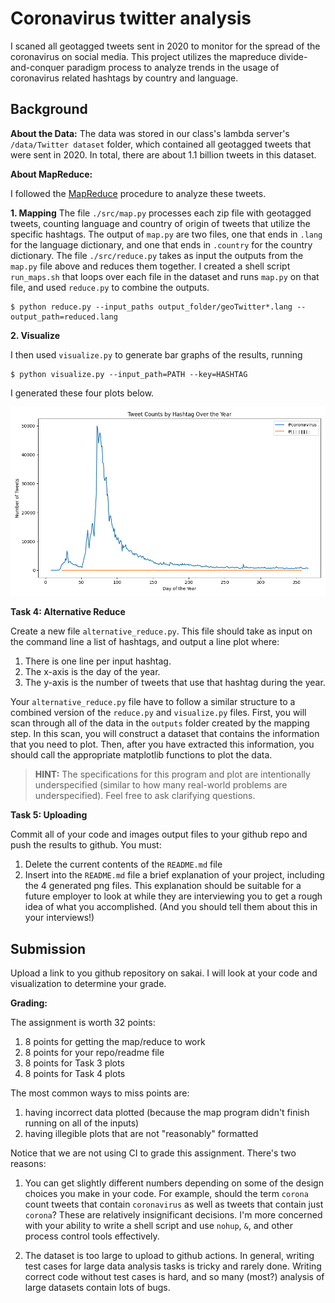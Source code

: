 # Coronavirus twitter analysis

I scaned all geotagged tweets sent in 2020 to monitor for the spread of the coronavirus on social media. This project utilizes the mapreduce divide-and-conquer paradigm process to analyze trends in the usage of coronavirus related hashtags by country and language. 

## Background

**About the Data:**
The data was stored in our class's lambda server's `/data/Twitter dataset` folder, which contained all geotagged tweets that were sent in 2020. In total, there are about 1.1 billion tweets in this dataset.

**About MapReduce:**

I followed the [MapReduce](https://en.wikipedia.org/wiki/MapReduce) procedure to analyze these tweets.

**1. Mapping**
   The file `./src/map.py` processes each zip file with geotagged tweets, counting language and country of origin of tweets that utilize the specific hashtags. The output of `map.py` are two files, one that ends in `.lang` for the language dictionary, and one that ends in `.country` for the country dictionary.
   The file `./src/reduce.py` takes as input the outputs from the `map.py` file above and reduces them together.
    I created a shell script `run_maps.sh` that loops over each file in the dataset and runs `map.py` on that file, and used `reduce.py` to combine the outputs.
```
$ python reduce.py --input_paths output_folder/geoTwitter*.lang --output_path=reduced.lang
```

**2. Visualize**

I then used `visualize.py` to generate bar graphs of the results, running
```
$ python visualize.py --input_path=PATH --key=HASHTAG
```
I generated these four plots below.

<img src=corona_plot.png />

**Task 4: Alternative Reduce**

Create a new file `alternative_reduce.py`.
This file should take as input on the command line a list of hashtags,
and output a line plot where:
1. There is one line per input hashtag.
1. The x-axis is the day of the year.
1. The y-axis is the number of tweets that use that hashtag during the year.

Your `alternative_reduce.py` file have to follow a similar structure to a combined version of the `reduce.py` and `visualize.py` files.
First, you will scan through all of the data in the `outputs` folder created by the mapping step.
In this scan, you will construct a dataset that contains the information that you need to plot.
Then, after you have extracted this information,
you should call the appropriate matplotlib functions to plot the data.

> **HINT:**
> The specifications for this program and plot are intentionally underspecified
> (similar to how many real-world problems are underspecified).
> Feel free to ask clarifying questions.

**Task 5: Uploading**

Commit all of your code and images output files to your github repo and push the results to github.
You must:
1. Delete the current contents of the `README.md` file
1. Insert into the `README.md` file a brief explanation of your project, including the 4 generated png files.
    This explanation should be suitable for a future employer to look at while they are interviewing you to get a rough idea of what you accomplished.
    (And you should tell them about this in your interviews!)

## Submission

Upload a link to you github repository on sakai.
I will look at your code and visualization to determine your grade.

**Grading:**

The assignment is worth 32 points:

1. 8 points for getting the map/reduce to work
1. 8 points for your repo/readme file
1. 8 points for Task 3 plots
1. 8 points for Task 4 plots

The most common ways to miss points are:
1. having incorrect data plotted (because the map program didn't finish running on all of the inputs)
1. having illegible plots that are not "reasonably" formatted

Notice that we are not using CI to grade this assignment.
There's two reasons:

1. You can get slightly different numbers depending on some of the design choices you make in your code.
    For example, should the term `corona` count tweets that contain `coronavirus` as well as tweets that contain just `corona`?
    These are relatively insignificant decisions.
    I'm more concerned with your ability to write a shell script and use `nohup`, `&`, and other process control tools effectively.

1. The dataset is too large to upload to github actions.
    In general, writing test cases for large data analysis tasks is tricky and rarely done.
    Writing correct code without test cases is hard,
    and so many (most?) analysis of large datasets contain lots of bugs.
